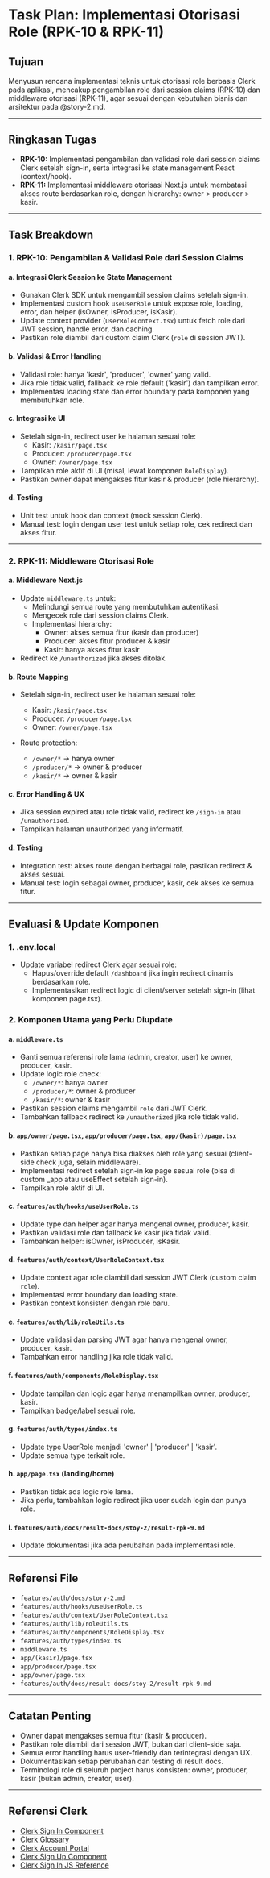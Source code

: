 # Task Plan: Implementasi Otorisasi Role (RPK-10 & RPK-11)

## Tujuan

Menyusun rencana implementasi teknis untuk otorisasi role berbasis Clerk pada aplikasi, mencakup pengambilan role dari session claims (RPK-10) dan middleware otorisasi (RPK-11), agar sesuai dengan kebutuhan bisnis dan arsitektur pada @story-2.md.

---

## Ringkasan Tugas

- **RPK-10:** Implementasi pengambilan dan validasi role dari session claims Clerk setelah sign-in, serta integrasi ke state management React (context/hook).
- **RPK-11:** Implementasi middleware otorisasi Next.js untuk membatasi akses route berdasarkan role, dengan hierarchy: owner > producer > kasir.

---

## Task Breakdown

### 1. RPK-10: Pengambilan & Validasi Role dari Session Claims

#### a. Integrasi Clerk Session ke State Management

- Gunakan Clerk SDK untuk mengambil session claims setelah sign-in.
- Implementasi custom hook `useUserRole` untuk expose role, loading, error, dan helper (isOwner, isProducer, isKasir).
- Update context provider (`UserRoleContext.tsx`) untuk fetch role dari JWT session, handle error, dan caching.
- Pastikan role diambil dari custom claim Clerk (`role` di session JWT).

#### b. Validasi & Error Handling

- Validasi role: hanya 'kasir', 'producer', 'owner' yang valid.
- Jika role tidak valid, fallback ke role default ('kasir') dan tampilkan error.
- Implementasi loading state dan error boundary pada komponen yang membutuhkan role.

#### c. Integrasi ke UI

- Setelah sign-in, redirect user ke halaman sesuai role:
  - Kasir: `/kasir/page.tsx`
  - Producer: `/producer/page.tsx`
  - Owner: `/owner/page.tsx`
- Tampilkan role aktif di UI (misal, lewat komponen `RoleDisplay`).
- Pastikan owner dapat mengakses fitur kasir & producer (role hierarchy).

#### d. Testing

- Unit test untuk hook dan context (mock session Clerk).
- Manual test: login dengan user test untuk setiap role, cek redirect dan akses fitur.

---

### 2. RPK-11: Middleware Otorisasi Role

#### a. Middleware Next.js

- Update `middleware.ts` untuk:
  - Melindungi semua route yang membutuhkan autentikasi.
  - Mengecek role dari session claims Clerk.
  - Implementasi hierarchy:
    - Owner: akses semua fitur (kasir dan producer)
    - Producer: akses fitur producer & kasir
    - Kasir: hanya akses fitur kasir
- Redirect ke `/unauthorized` jika akses ditolak.

#### b. Route Mapping

- Setelah sign-in, redirect user ke halaman sesuai role:
  - Kasir: `/kasir/page.tsx`
  - Producer: `/producer/page.tsx`
  - Owner: `/owner/page.tsx`

- Route protection:
  - `/owner/*` → hanya owner
  - `/producer/*` → owner & producer
  - `/kasir/*` → owner & kasir

#### c. Error Handling & UX

- Jika session expired atau role tidak valid, redirect ke `/sign-in` atau `/unauthorized`.
- Tampilkan halaman unauthorized yang informatif.

#### d. Testing

- Integration test: akses route dengan berbagai role, pastikan redirect & akses sesuai.
- Manual test: login sebagai owner, producer, kasir, cek akses ke semua fitur.

---

## Evaluasi & Update Komponen

### 1. .env.local

- Update variabel redirect Clerk agar sesuai role:
  - Hapus/override default `/dashboard` jika ingin redirect dinamis berdasarkan role.
  - Implementasikan redirect logic di client/server setelah sign-in (lihat komponen page.tsx).


### 2. Komponen Utama yang Perlu Diupdate

#### a. `middleware.ts`

- Ganti semua referensi role lama (admin, creator, user) ke owner, producer, kasir.
- Update logic role check:
  - `/owner/*`: hanya owner
  - `/producer/*`: owner & producer
  - `/kasir/*`: owner & kasir
- Pastikan session claims mengambil `role` dari JWT Clerk.
- Tambahkan fallback redirect ke `/unauthorized` jika role tidak valid.

#### b. `app/owner/page.tsx`, `app/producer/page.tsx`, `app/(kasir)/page.tsx`

- Pastikan setiap page hanya bisa diakses oleh role yang sesuai (client-side check juga, selain middleware).
- Implementasi redirect setelah sign-in ke page sesuai role (bisa di custom \_app atau useEffect setelah sign-in).
- Tampilkan role aktif di UI.

#### c. `features/auth/hooks/useUserRole.ts`

- Update type dan helper agar hanya mengenal owner, producer, kasir.
- Pastikan validasi role dan fallback ke kasir jika tidak valid.
- Tambahkan helper: isOwner, isProducer, isKasir.

#### d. `features/auth/context/UserRoleContext.tsx`

- Update context agar role diambil dari session JWT Clerk (custom claim `role`).
- Implementasi error boundary dan loading state.
- Pastikan context konsisten dengan role baru.

#### e. `features/auth/lib/roleUtils.ts`

- Update validasi dan parsing JWT agar hanya mengenal owner, producer, kasir.
- Tambahkan error handling jika role tidak valid.

#### f. `features/auth/components/RoleDisplay.tsx`

- Update tampilan dan logic agar hanya menampilkan owner, producer, kasir.
- Tampilkan badge/label sesuai role.

#### g. `features/auth/types/index.ts`

- Update type UserRole menjadi 'owner' | 'producer' | 'kasir'.
- Update semua type terkait role.

#### h. `app/page.tsx` (landing/home)

- Pastikan tidak ada logic role lama.
- Jika perlu, tambahkan logic redirect jika user sudah login dan punya role.

#### i. `features/auth/docs/result-docs/stoy-2/result-rpk-9.md`

- Update dokumentasi jika ada perubahan pada implementasi role.

---

## Referensi File

- `features/auth/docs/story-2.md`
- `features/auth/hooks/useUserRole.ts`
- `features/auth/context/UserRoleContext.tsx`
- `features/auth/lib/roleUtils.ts`
- `features/auth/components/RoleDisplay.tsx`
- `features/auth/types/index.ts`
- `middleware.ts`
- `app/(kasir)/page.tsx`
- `app/producer/page.tsx`
- `app/owner/page.tsx`
- `features/auth/docs/result-docs/stoy-2/result-rpk-9.md`

---

## Catatan Penting

- Owner dapat mengakses semua fitur (kasir & producer).
- Pastikan role diambil dari session JWT, bukan dari client-side saja.
- Semua error handling harus user-friendly dan terintegrasi dengan UX.
- Dokumentasikan setiap perubahan dan testing di result docs.
- Terminologi role di seluruh project harus konsisten: owner, producer, kasir (bukan admin, creator, user).

---

## Referensi Clerk

- [Clerk Sign In Component](https://clerk.com/docs/components/authentication/sign-in)
- [Clerk Glossary](https://clerk.com/glossary)
- [Clerk Account Portal](https://clerk.com/docs/account-portal/overview)
- [Clerk Sign Up Component](https://clerk.com/docs/components/authentication/sign-up)
- [Clerk Sign In JS Reference](https://clerk.com/docs/references/javascript/sign-in)
